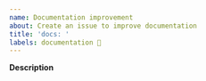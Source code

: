 ```yaml
---
name: Documentation improvement
about: Create an issue to improve documentation
title: 'docs: '
labels: documentation 📝
---
```


<!-- 
    Before submitting an issue, please consult our [documentation](https://decathlon.design). 
    Please make sure you are posting an issue pertaining to the Decathlon Design System. 

    Note that before opening an issue, you can chat maintainer of this project on channel
    #dev-ios in [Decathlon Design System's Slack(https://join.slack.com/t/decathlon-design/shared_invite/zt-ou0n9qas-n_oamDSVUIqvLqNO1LETJg).

    If you want to know how to contribute to this project, you can check our CONTRIBUTING file:
    https://github.com/Decathlon/vitamin-ios/blob/main/CONTRIBUTING.md

    If a section isn't adapted for your request, please remove it to avoid any unnecessary section.

    Thanks!
-->

**Description**
<!-- A clear and concise description of what is the documentation improvement that you propose. -->
